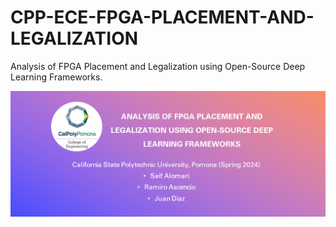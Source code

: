 # CPP-ECE-FPGA-PLACEMENT-AND-LEGALIZATION
Analysis of FPGA Placement and Legalization using Open-Source Deep Learning Frameworks.

<img src='./images/FPGA_PLACEMENT_Social_preview.png' width='800'>
